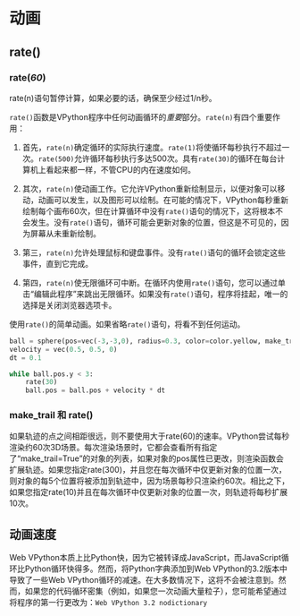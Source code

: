 # 动画

## rate()

### rate(*60*)

rate(n)语句暂停计算，如果必要的话，确保至少经过1/n秒。

`rate()`函数是VPython程序中任何动画循环的*重要*部分。`rate(n)`有四个重要作用：

1. 首先，`rate(n)`确定循环的实际执行速度。`rate(1)`将使循环每秒执行不超过一次。`rate(500)`允许循环每秒执行多达500次。具有`rate(30)`的循环在每台计算机上看起来都一样，不管CPU的内在速度如何。

2. 其次，`rate(n)`使动画工作。它允许VPython重新绘制显示，以便对象可以移动，动画可以发生，以及图形可以绘制。在可能的情况下，VPython每秒重新绘制每个画布60次，但在计算循环中没有`rate()`语句的情况下，这将根本不会发生。没有`rate()`语句，循环可能会更新对象的位置，但这是不可见的，因为屏幕从未重新绘制。

3. 第三，`rate(n)`允许处理鼠标和键盘事件。没有`rate()`语句的循环会锁定这些事件，直到它完成。

4. 第四，`rate(n)`使无限循环可中断。在循环内使用`rate()`语句，您可以通过单击“编辑此程序”来跳出无限循环。如果没有`rate()`语句，程序将挂起，唯一的选择是关闭浏览器选项卡。

使用`rate()`的简单动画。如果省略`rate()`语句，将看不到任何运动。

```python
ball = sphere(pos=vec(-3,-3,0), radius=0.3, color=color.yellow, make_trail = True)
velocity = vec(0.5, 0.5, 0)
dt = 0.1

while ball.pos.y < 3:
    rate(30)
    ball.pos = ball.pos + velocity * dt
```

### make_trail 和 rate()

如果轨迹的点之间相距很远，则不要使用大于rate(60)的速率。VPython尝试每秒渲染约60次3D场景。每次渲染场景时，它都会查看所有指定了“make_trail=True”的对象的列表，如果对象的pos属性已更改，则渲染函数会扩展轨迹。如果您指定rate(300)，并且您在每次循环中仅更新对象的位置一次，则对象的每5个位置将被添加到轨迹中，因为场景每秒只渲染约60次。相比之下，如果您指定rate(10)并且在每次循环中仅更新对象的位置一次，则轨迹将每秒扩展10次。

## 动画速度

Web VPython本质上比Python快，因为它被转译成JavaScript，而JavaScript循环比Python循环快得多。然而，将Python字典添加到Web VPython的3.2版本中导致了一些Web VPython循环的减速。在大多数情况下，这将不会被注意到。然而，如果您的代码循环密集（例如，如果您一次动画大量粒子），您可能希望通过将程序的第一行更改为：`Web VPython 3.2 nodictionary`